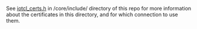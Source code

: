 See [iotcl_certs.h](../../core/include/iotcl_certs.h) 
in /core/include/ directory of this repo for more information about 
the certificates in this directory, and for which connection to use them. 
